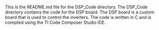 This is the README.md file for the DSP_Code directory.
The DSP_Code directory contains the code for the DSP board.
The DSP board is a custom board that is used to control the  inverters.
The code is written in C and is compiled using the TI Code Composer Studio IDE.
